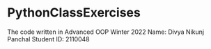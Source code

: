 # PythonClassExercises
The code written in Advanced OOP Winter 2022
Name: Divya Nikunj Panchal
Student ID: 2110048